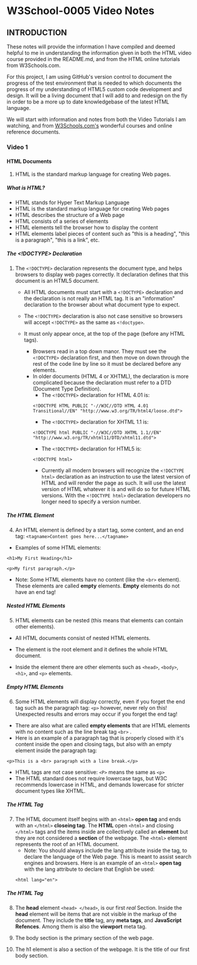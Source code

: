 # W3School-0005 Video Notes

## INTRODUCTION

These notes will provide the information I have compiled and deemed helpful to me in understanding the information given in both the HTML video course provided in the README.md, and from the HTML online tutorials from W3Schools.com.

For this project, I am using GitHub's version control to document the progress of the test environment that is needed to  which documents the progress of my understanding of HTML5 custom code development and design. It will be a living document that I will add to and redesign on the fly in order to be a more up to date knowledgebase of the latest HTML language.

We will start with information and notes from both the Video Tutorials I am watching, and from [W3Schools.com's](https://www.w3schools.com/) wonderful courses and online reference  documents.

### Video 1

#### HTML Documents

1. HTML is the standard markup language for creating Web pages.

##### What is HTML?

 * HTML stands for Hyper Text Markup Language
 * HTML is the standard markup language for creating Web pages
 * HTML describes the structure of a Web page
 * HTML consists of a series of elements
 * HTML elements tell the browser how to display the content
 * HTML elements label pieces of content such as "this is a heading", "this is a paragraph", "this is a link", etc.


##### The <!DOCTYPE> Declaration

1. The ```<!DOCTYPE>``` declaration represents the document type, and helps browsers to display web pages correctly. It declaration defines that this document is an HTML5 document.

	* All HTML documents must start with a ```<!DOCTYPE>``` declaration and the declaration is not really an HTML tag. It is an "information" declaration to the browser about what document type to expect.

	* The ```<!DOCTYPE>``` declaration is also not case sensitive so browsers will accept ```<!DOCTYPE>``` as the same as ```<!doctype>```.

	* It must only appear once, at the top of the page (before any HTML tags).
		* Browsers read in a top down manor. They must see the ```<!DOCTYPE>``` declaration first, and then move on down through the rest of the code line by line so it must be declared before any elements.
		* In older documents (HTML 4 or XHTML), the declaration is more complicated because the declaration must refer to a DTD (Document Type Definition).
			* The ```<!DOCTYPE>``` declaration for HTML 4.01 is:
			```
			<!DOCTYPE HTML PUBLIC "-//W3C//DTD HTML 4.01 Transitional//EN" "http://www.w3.org/TR/html4/loose.dtd">
			```
			* The ```<!DOCTYPE>``` declaration for XHTML 1.1 is:
			```
			<!DOCTYPE html PUBLIC "-//W3C//DTD XHTML 1.1//EN" "http://www.w3.org/TR/xhtml11/DTD/xhtml11.dtd">
			```
			* The ```<!DOCTYPE>``` declaration for HTML5 is:
			```
			<!DOCTYPE html>
			```
			* Currently all modern browsers will recognize the ```<!DOCTYPE html>``` declaration as an instruction to use the latest version of HTML and will render the page as such. It will use the latest version of HTML whatever it is and will do so for future HTML versions. With the ```<!DOCTYPE html>``` declaration developers no longer need to specify a version number.

##### The HTML Element

4. An HTML element is defined by a start tag, some content, and an end tag: ```<tagname>Content goes here...</tagname>```


* Examples of some HTML elements:

```
<h1>My First Heading</h1>
```
```
<p>My first paragraph.</p>
```

* Note: Some HTML elements have no content (like the ```<br>``` element). These elements are called **empty** elements. **Empty** elements do not have an end tag!

##### Nested HTML Elements

5. HTML elements can be nested (this means that elements can contain other elements).

* All HTML documents consist of nested HTML elements.

* The <html> element is the root element and it defines the whole HTML document.

* Inside the <html> element there are other elements such as ```<head>```, ```<body>```, ```<h1>```, and ```<p>``` elements.

##### Empty HTML Elements
6. Some HTML elements will display correctly, even if you forget the end tag such as the paragraph tag: ```<p>```  however, never rely on this! Unexpected results and errors may occur if you forget the end tag!

* There are also what are called **empty elements** that are HTML elements with no content such as the line break tag ```<br>``` .
* Here is an example of a paragraph tag that is properly closed with it's content inside the open and closing tags, but also with an empty element inside the paragraph tag:

```
<p>This is a <br> paragraph with a line break.</p>
```
* HTML tags are not case sensitive: ```<P>``` means the same as ```<p>```
* The HTML standard does not require lowercase tags, but W3C recommends lowercase in HTML, and demands lowercase for stricter document types like XHTML.

##### The HTML <html> Tag

7. The HTML document itself begins with an ```<html>``` **open tag** and ends with an ```</html>``` **closeing tag**. The **HTML** open ```<html>``` and closing ```</html>``` tags and the items inside are collectively called an **element** but they are not considered a **section** of the webpage. The ```<html>``` element represents the root of an HTML document.
	* Note: You should always include the lang attribute inside the <html> tag, to declare the language of the Web page. This is meant to assist search engines and browsers. Here is an example of an ```<html>``` **open tag** with the lang attribute to declare that English be used:
	```
	<html lang="en">
	```

##### The HTML <head> Tag

8. The **head** element ```<head> </head>```, is our first *real* Section. Inside the **head** element will be items that are not visible in the markup of the document. They include the **title** tag, any **meta tags**, and **JavaScript Refences**. Among them is also the **viewport** meta tag.

9. The body section is the primary section of the web page.

10. The h1 element is also a section of the webpage. It is the title of our first body section.
